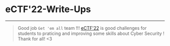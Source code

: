 # eCTF'22-Write-Ups
---
>Good job `Get 'em all` team !!!
>[eCTF'22](https://ectf.nitk.ac.in/) is good challenges for students to praticing and improving some skills about Cyber Security !
>Thank for all! <3 